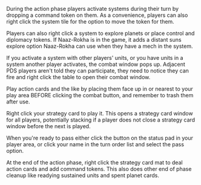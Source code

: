 During the action phase players activate systems during their turn by dropping a command token on them. As a convenience, players can also right click the system tile for the option to move the token for them.

Players can also right click a system to explore planets or place control and diplomacy tokens. If Naaz-Rokha is in the game, it adds a distant suns explore option Naaz-Rokha can use when they have a mech in the system.

If you activate a system with other players' units, or you have units in a system another player activates, the combat window pops up. Adjacent PDS players aren't told they can participate, they need to notice they can fire and right click the table to open their combat window.

Play action cards and the like by placing them face up in or nearest to your play area BEFORE clicking the combat button, and remember to trash them after use.

Right click your strategy card to play it. This opens a strategy card window for all players, potentially stacking if a player does not close a strategy card window before the next is played.

When you're ready to pass either click the button on the status pad in your player area, or click your name in the turn order list and select the pass option.

At the end of the action phase, right click the strategy card mat to deal action cards and add command tokens. This also does other end of phase cleanup like readying sustained units and spent planet cards.
